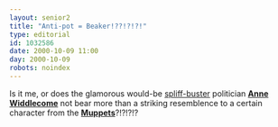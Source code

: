 ```yaml
---
layout: senior2
title: "Anti-pot = Beaker!??!?!?!"
type: editorial
id: 1032586
date: 2000-10-09 11:00
day: 2000-10-09
robots: noindex
---
```

Is it me, or does the glamorous would-be <a href="http://www.independent.co.uk/news/UK/Politics/2000-10/policy091000.shtml">spliff-buster</a> politician <a href="http://www.scotlandonsunday.co.uk/pic/0810widb.jpg"><b>Anne Widdlecome</b></a> not bear more than a striking resemblence to a certain character from the <a href="http://muppets.com/fcreature/beaker_fcreature.html"><b>Muppets</b></a>?!?!?!?

